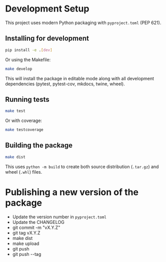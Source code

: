# Development Setup

This project uses modern Python packaging with `pyproject.toml` (PEP 621).

## Installing for development

```bash
pip install -e .[dev]
```

Or using the Makefile:

```bash
make develop
```

This will install the package in editable mode along with all development dependencies (pytest, pytest-cov, mkdocs, twine, wheel).

## Running tests

```bash
make test
```

Or with coverage:

```bash
make testcoverage
```

## Building the package

```bash
make dist
```

This uses `python -m build` to create both source distribution (`.tar.gz`) and wheel (`.whl`) files.

# Publishing a new version of the package

- Update the version number in `pyproject.toml`
- Update the CHANGELOG
- git commit -m "vX.Y.Z"
- git tag vX.Y.Z
- make dist
- make upload
- git push
- git push --tag
